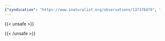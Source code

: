 ```yaml
---
{"syndication": "https://www.inaturalist.org/observations/137378470", "date": "2022-10-02T15:41:02-04:00", "taxon": {"name": "Rhus typhina", "common_name": "staghorn sumac"}, "quality_grade": "research", "identifications_most_agree": true, "species_guess": "staghorn sumac", "identifications_most_disagree": false, "captive": false, "project_ids": [4034], "community_taxon_id": 167829, "geojson": {"type": "Point", "coordinates": [-75.2068819444, 43.1109336111]}, "owners_identification_from_vision": true, "identifications_count": 1, "obscured": false, "num_identification_agreements": 1, "num_identification_disagreements": 0, "place_guess": "Utica, NY, USA", "photos": [{"id": 234621033, "license_code": "cc-by-nc", "original_dimensions": {"width": 1536, "height": 2048}, "url": "https://inaturalist-open-data.s3.amazonaws.com/photos/234621033/square.jpeg", "attribution": "(c) Brandon Rozek, some rights reserved (CC BY-NC)", "flags": []}, {"id": 234621050, "license_code": "cc-by-nc", "original_dimensions": {"width": 1536, "height": 2048}, "url": "https://inaturalist-open-data.s3.amazonaws.com/photos/234621050/square.jpeg", "attribution": "(c) Brandon Rozek, some rights reserved (CC BY-NC)", "flags": []}, {"id": 234621069, "license_code": "cc-by-nc", "original_dimensions": {"width": 1536, "height": 2048}, "url": "https://inaturalist-open-data.s3.amazonaws.com/photos/234621069/square.jpeg", "attribution": "(c) Brandon Rozek, some rights reserved (CC BY-NC)", "flags": []}]}
---
```

{{< unsafe >}}

{{< /unsafe >}}
